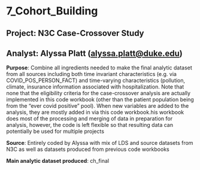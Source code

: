 # 7_Cohort_Building
## Project: N3C Case-Crossover Study
## Analyst: Alyssa Platt (alyssa.platt@duke.edu)

**Purpose**:                         Combine all ingredients needed to make the final analytic dataset from all sources including both time invariant characteristics (e.g. via COVID_POS_PERSON_FACT) 
                                     and time-varying characteristics (pollution, climate, insurance information associated with hospitalization. Note that none that the eligibility criteria for the 
                                     case-crossover analysis are actually implemented in this code workbook (other than the patient population being from the “ever covid positive” pool). When new 
                                     variables are added to the analysis, they are mostly added in via this code workbook.his workbook does most of the processing and merging of data in preparation for 
                                     analysis, however, the code is left flexible so that resulting data can potentially be used for multiple projects

**Source**:                          Entirely coded by Alyssa with mix of LDS and source datasets from N3C as well as datasets produced from previous code workbooks

**Main analytic dataset produced**:  ch_final



